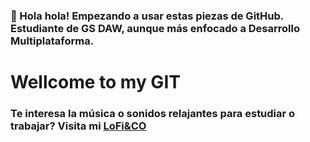 ### 👋 Hola hola! Empezando a usar estas piezas de GitHub. Estudiante de GS DAW, aunque más enfocado a Desarrollo Multiplataforma. 

# Wellcome to my GIT

### Te interesa la música o sonidos relajantes para estudiar o trabajar? Visita mi [LoFi&CO](https://rrubenn.github.io/LM_T5_Rub-nR/index.html)

<!--
**RRubenn/RRubenn** is a ✨ _special_ ✨ repository because its `README.md` (this file) appears on your GitHub profile.

Here are some ideas to get you started:

Usa markdown para crear links o cosas del estilo
-->
